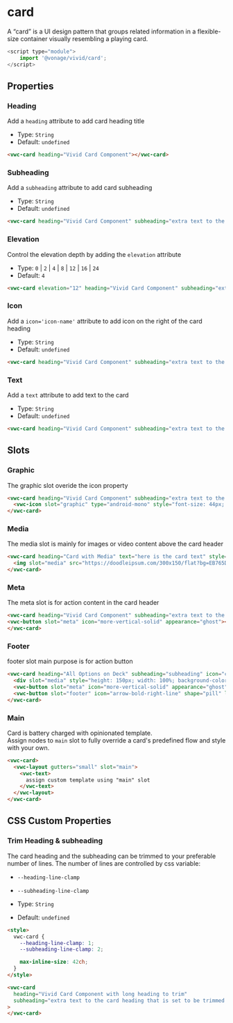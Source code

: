 # card

A “card” is a UI design pattern that groups related information in a flexible-size container visually resembling a playing card.

```js
<script type="module">
    import '@vonage/vivid/card';
</script>
```

## Properties

### Heading

Add a `heading` attribute to add card heading title

- Type: `String`
- Default: `undefined`

```html preview
<vwc-card heading="Vivid Card Component"></vwc-card>
```

### Subheading

Add a `subheading` attribute to add card subheading

- Type: `String`
- Default: `undefined`

```html preview
<vwc-card heading="Vivid Card Component" subheading="extra text to the card heading"></vwc-card>
```

### Elevation

Control the elevation depth by adding the `elevation` attribute

- Type: `0` | `2` | `4` | `8` | `12` | `16` | `24`
- Default: `4`

```html preview
<vwc-card elevation="12" heading="Vivid Card Component" subheading="extra text to the card heading" icon="chat-line" text="the card can contain multiple lines of text"></vwc-card>
```

### Icon

Add a `icon='icon-name'` attribute to add icon on the right of the card heading

- Type: `String`
- Default: `undefined`

```html preview
<vwc-card heading="Vivid Card Component" subheading="extra text to the card heading" icon="chat-line"></vwc-card>
```

### Text

Add a `text` attribute to add text to the card

- Type: `String`
- Default: `undefined`

```html preview
<vwc-card heading="Vivid Card Component" subheading="extra text to the card heading" text="the card can contain multiple lines of text"></vwc-card>
```

## Slots

### Graphic

The graphic slot overide the icon property

```html preview
<vwc-card heading="Vivid Card Component" subheading="extra text to the card heading">
  <vwc-icon slot="graphic" type="android-mono" style="font-size: 44px; color: var(--vvd-color-sucess)" ></vwc-icon>
</vwc-card>
```

### Media

The media slot is mainly for images or video content above the card header

```html preview
<vwc-card heading="Card with Media" text="here is the card text" style="max-inline-size: 300px">
  <img slot="media" src="https://doodleipsum.com/300x150/flat?bg=EB765D&amp;i=7d5ed3bc0c215d1359b2a63d03cf1540" alt="Sitting on Floor"style="width: 100%; height: 150px; object-fit: cover;"/>
</vwc-card>
```

### Meta

The meta slot is for action content in the card header

```html preview
<vwc-card heading="Vivid Card Component" subheading="extra text to the card heading">
<vwc-button slot="meta" icon="more-vertical-solid" appearance="ghost"></vwc-button>
</vwc-card>
```

### Footer

footer slot main purpose is for action button

```html preview
<vwc-card heading="All Options on Deck" subheading="subheading" icon="chat-line" text="here is the card text">
  <div slot="media" style="height: 150px; width: 100%; background-color: rebeccapurple;"></div>
  <vwc-button slot="meta" icon="more-vertical-solid" appearance="ghost"></vwc-button>
  <vwc-button slot="footer" icon="arrow-bold-right-line" shape="pill" label="Action" appearance="outlined"></vwc-button>
</vwc-card>
```

### Main

Card is battery charged with opinionated template.  
Assign nodes to `main` slot to fully override a card's predefined flow and style with your own.

```html preview
<vwc-card>
  <vwc-layout gutters="small" slot="main">
    <vwc-text>
      assign custom template using "main" slot
    </vwc-text>
  </vwc-layout>
</vwc-card>
```

## CSS Custom Properties

### Trim Heading & subheading

The card heading and the subheading can be trimmed to your preferable number of lines.
The number of lines are controlled by css variable:

- `--heading-line-clamp`
- `--subheading-line-clamp`

- Type: `String`
- Default: `undefined`

```html preview
<style>
  vwc-card {
    --heading-line-clamp: 1;
    --subheading-line-clamp: 2;

    max-inline-size: 42ch;
  }
</style>

<vwc-card
  heading="Vivid Card Component with long heading to trim"
  subheading="extra text to the card heading that is set to be trimmed after 2 lines so the card will not be too long"
>
</vwc-card>
```
